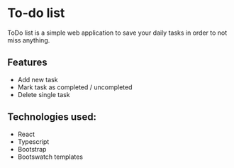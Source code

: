 # To-do list

ToDo list is a simple web application to save your daily tasks in order to not miss anything.

## Features

- Add new task
- Mark task as completed / uncompleted
- Delete single task

## Technologies used:

- React
- Typescript
- Bootstrap
- Bootswatch templates
